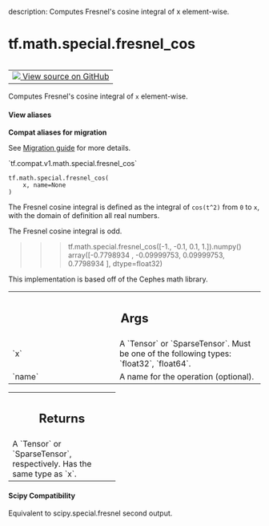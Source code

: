 description: Computes Fresnel's cosine integral of x element-wise.

<div itemscope itemtype="http://developers.google.com/ReferenceObject">
<meta itemprop="name" content="tf.math.special.fresnel_cos" />
<meta itemprop="path" content="Stable" />
</div>

# tf.math.special.fresnel_cos

<!-- Insert buttons and diff -->

<table class="tfo-notebook-buttons tfo-api nocontent" align="left">
<td>
  <a target="_blank" href="https://github.com/tensorflow/tensorflow/blob/r2.3/tensorflow/python/ops/special_math_ops.py#L165-L192">
    <img src="https://www.tensorflow.org/images/GitHub-Mark-32px.png" />
    View source on GitHub
  </a>
</td>
</table>



Computes Fresnel's cosine integral of `x` element-wise.

<section class="expandable">
  <h4 class="showalways">View aliases</h4>
  <p>
<b>Compat aliases for migration</b>
<p>See
<a href="https://www.tensorflow.org/guide/migrate">Migration guide</a> for
more details.</p>
<p>`tf.compat.v1.math.special.fresnel_cos`</p>
</p>
</section>

<pre class="devsite-click-to-copy prettyprint lang-py tfo-signature-link">
<code>tf.math.special.fresnel_cos(
    x, name=None
)
</code></pre>



<!-- Placeholder for "Used in" -->

The Fresnel cosine integral is defined as the integral of `cos(t^2)` from
`0` to `x`, with the domain of definition all real numbers.

The Fresnel cosine integral is odd.
>>> tf.math.special.fresnel_cos([-1., -0.1, 0.1, 1.]).numpy()
array([-0.7798934 , -0.09999753,  0.09999753,  0.7798934 ], dtype=float32)

This implementation is based off of the Cephes math library.

<!-- Tabular view -->
 <table class="responsive fixed orange">
<colgroup><col width="214px"><col></colgroup>
<tr><th colspan="2"><h2 class="add-link">Args</h2></th></tr>

<tr>
<td>
`x`
</td>
<td>
A `Tensor` or `SparseTensor`. Must be one of the following types:
`float32`, `float64`.
</td>
</tr><tr>
<td>
`name`
</td>
<td>
A name for the operation (optional).
</td>
</tr>
</table>



<!-- Tabular view -->
 <table class="responsive fixed orange">
<colgroup><col width="214px"><col></colgroup>
<tr><th colspan="2"><h2 class="add-link">Returns</h2></th></tr>
<tr class="alt">
<td colspan="2">
A `Tensor` or `SparseTensor`, respectively. Has the same type as `x`.
</td>
</tr>

</table>




#### Scipy Compatibility
Equivalent to scipy.special.fresnel second output.

